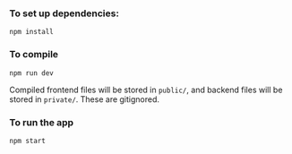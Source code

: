 ### To set up dependencies: 

`npm install`

### To compile

`npm run dev`

Compiled frontend files will be stored in `public/`, and backend files will be stored in `private/`. These are gitignored.

### To run the app

`npm start`
